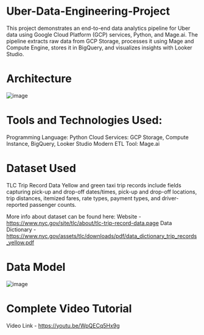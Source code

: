 # Uber-Data-Engineering-Project
This project demonstrates an end-to-end data analytics pipeline for Uber data using Google Cloud Platform (GCP) services, Python, and Mage.ai. The pipeline extracts raw data from GCP Storage, processes it using Mage and Compute Engine, stores it in BigQuery, and visualizes insights with Looker Studio.

# Architecture 
![image](https://github.com/user-attachments/assets/224805ce-832f-41e4-a4f8-b60e7d3e2a84)

# Tools and Technologies Used:
Programming Language: Python
Cloud Services: GCP Storage, Compute Instance, BigQuery, Looker Studio
Modern ETL Tool: Mage.ai

# Dataset Used
TLC Trip Record Data Yellow and green taxi trip records include fields capturing pick-up and drop-off dates/times, pick-up and drop-off locations, trip distances, itemized fares, rate types, payment types, and driver-reported passenger counts.

More info about dataset can be found here:
Website - https://www.nyc.gov/site/tlc/about/tlc-trip-record-data.page
Data Dictionary - https://www.nyc.gov/assets/tlc/downloads/pdf/data_dictionary_trip_records_yellow.pdf

# Data Model
![image](https://github.com/user-attachments/assets/4a5175b1-ee9c-4a2f-b01a-a2b81f46a262)

# Complete Video Tutorial
Video Link - https://youtu.be/WpQECq5Hx9g
